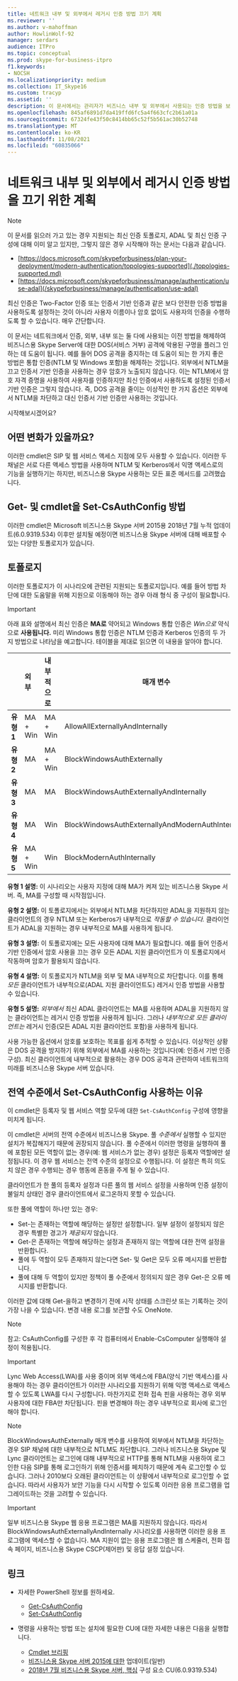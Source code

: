 ```yaml
---
title: 네트워크 내부 및 외부에서 레거시 인증 방법 끄기 계획
ms.reviewer: ''
ms.author: v-mahoffman
author: HowlinWolf-92
manager: serdars
audience: ITPro
ms.topic: conceptual
ms.prod: skype-for-business-itpro
f1.keywords:
- NOCSH
ms.localizationpriority: medium
ms.collection: IT_Skype16
ms.custom: tracyp
ms.assetid: ''
description: 이 문서에서는 관리자가 비즈니스 내부 및 외부에서 사용되는 인증 방법을 보다 제어할 수 있는 cmdlet에 대해 간략하게 설명합니다. 관리자는 내부적으로 또는 외부적으로 네트워크에서 인증 방법을 설정하거나 해제할 수 있습니다.
ms.openlocfilehash: 845af6891d7da419ffd6fc5a4f663cfc2b61a01a
ms.sourcegitcommit: 67324fe43f50c8414bb65c52f5b561ac30b52748
ms.translationtype: MT
ms.contentlocale: ko-KR
ms.lasthandoff: 11/08/2021
ms.locfileid: "60835066"
---
```

# <a name="planning-to-turn-off-legacy-authentication-methods-internally-and-externally-to-your-network"></a>네트워크 내부 및 외부에서 레거시 인증 방법을 끄기 위한 계획

> [!NOTE]
> 이 문서를 읽으러 가고 있는 경우 지원되는 최신 인증 토폴로지, ADAL 및 최신 인증 구성에 대해 이미 알고 있지만, 그렇지 않은 경우 시작해야 하는 문서는 다음과 같습니다. 
>  + [https://docs.microsoft.com/skypeforbusiness/plan-your-deployment/modern-authentication/topologies-supported](./topologies-supported.md)
>  + [https://docs.microsoft.com/skypeforbusiness/manage/authentication/use-adal](/skypeforbusiness/manage/authentication/use-adal)
  
최신 인증은 Two-Factor 인증 또는 인증서 기반 인증과 같은 보다 안전한 인증 방법을 사용하도록 설정하는 것이 아니라 사용자 이름이나 암호 없이도 사용자의 인증을 수행하도록 할 수 있습니다. 매우 간단합니다.

이 문서는 네트워크에서 인증, 외부, 내부 또는 둘 다에 사용되는 이전 방법을 해제하여 비즈니스용 Skype Server에 대한 DOS(서비스 거부) 공격에 악용된 구멍을 플러그 인하는 데 도움이 됩니다. 예를 들어 DOS 공격을 중지하는 데 도움이 되는 한 가지 좋은 방법은 통합 인증(NTLM 및 Windows 포함)을 해제하는 것입니다. 외부에서 NTLM을 끄고 인증서 기반 인증을 사용하는 경우 암호가 노출되지 않습니다. 이는 NTLM에서 암호 자격 증명을 사용하여 사용자를 인증하지만 최신 인증에서 사용하도록 설정된 인증서 기반 인증은 그렇지 않습니다. 즉, DOS 공격을 줄이는 이상적인 한 가지 옵션은 외부에서 NTLM을 차단하고 대신 인증서 기반 인증만 사용하는 것입니다.

시작해보시겠어요?

## <a name="what-would-you-be-changing"></a>어떤 변화가 있을까요? 

이러한 cmdlet은 SIP 및 웹 서비스 액세스 지점에 모두 사용할 수 있습니다. 이러한 두 채널은 서로 다른 액세스 방법을 사용하며 NTLM 및 Kerberos에서 익명 액세스로의 기능을 실행하기는 하지만, 비즈니스용 Skype 사용하는 모든 표준 메서드를 고려했습니다.

## <a name="how-to-get-the-get--and-set-csauthconfig-cmdlets"></a>Get- 및 cmdlet을 Set-CsAuthConfig 방법

이러한 cmdlet은 Microsoft 비즈니스용 Skype 서버 2015용 2018년 7월 누적 업데이트(6.0.9319.534) 이후만 설치될 예정이면 비즈니스용 Skype 서버에 대해 배포할 수 있는 다양한 토폴로지가 있습니다.

## <a name="topologies"></a>토폴로지

이러한 토폴로지가 이 시나리오에 관련된 지원되는 토폴로지입니다. 예를 들어 방법 차단에 대한 도움말을 위해 지원으로 이동해야 하는 경우 아래 형식 중 구성이 필요합니다. 

> [!IMPORTANT]
> 아래 표와 설명에서  최신 인증은 __MA로__ 약어되고 Windows 통합 인증은 *Win으로* 약식으로 __사용됩니다.__ 미리 Windows 통합 인증은 NTLM 인증과 Kerberos 인증의 두 가지 방법으로 나타남을 예고합니다. 테이블을 제대로 읽으면 이 내용을 알아야 합니다.


|       |외부  |내부적으로  |매개 변수  |
|---------|:---------|:---------|---------|
|__유형 1__   |  MA + Win       | MA + Win         |  AllowAllExternallyAndInternally       |
|__유형 2__   |  MA       | MA + Win         | BlockWindowsAuthExternally        |
|__유형 3__   |  MA       | MA        | BlockWindowsAuthExternallyAndInternally        |
|__유형 4__   |  MA       | Win        | BlockWindowsAuthExternallyAndModernAuthInternally    |
|__유형 5__   |  MA + Win       | Win        | BlockModernAuthInternally         |

__유형 1 설명:__ 이 시나리오는 사용자 지정에  대해 MA가 켜져 있는 비즈니스용 Skype 서버. 즉, MA를 구성할 때 시작점입니다. 

__유형 2 설명:__ 이 토폴로지에서는 외부에서 NTLM을 차단하지만 ADAL을 지원하지 않는 클라이언트의 경우 NTLM 또는 Kerberos가 내부적으로 *작동할 수 있습니다.* 클라이언트가 ADAL을 지원하는 경우 내부적으로 MA를 사용하게 됩니다.

__유형 3 설명:__ 이 토폴로지에는 모든 사용자에 대해 MA가 필요합니다. 예를 들어 인증서 기반 인증에서 암호 사용을 끄는 경우 모든 ADAL 지원 클라이언트가 이 토폴로지에서 작동하며 암호가 활용되지 않습니다.

__유형 4 설명:__ 이 토폴로지가  NTLM을 외부 및 MA 내부적으로 차단합니다. 이를 통해 *모든* 클라이언트가 내부적으로(ADAL 지원 클라이언트도) 레거시 인증 방법을 사용할 수 있습니다. 

__유형 5 설명:__ *외부에서* 최신 ADAL 클라이언트는 MA를 사용하며 ADAL을 지원하지 않는 클라이언트는 레거시 인증 방법을 사용하게 됩니다. 그러나 *내부적으로 모든* *클라이언트는* 레거시 인증(모든 ADAL 지원 클라이언트 포함)을 사용하게 됩니다.

사용 가능한 옵션에서 암호를 보호하는 목표를 쉽게 추적할 수 있습니다. 이상적인 상황은 DOS 공격을 방지하기 위해 외부에서 MA를 사용하는 것입니다(예: 인증서 기반 인증 구성). 최신 클라이언트에 내부적으로 활용하는 경우 DOS 공격과 관련하여 네트워크의 미래를 비즈니스용 Skype 서버 있습니다.

## <a name="why-to-use-set-csauthconfig-at-the-global-level"></a>전역 수준에서 Set-CsAuthConfig 사용하는 이유

이 cmdlet은 등록자 및 웹 서비스 역할 모두에 대한 `Set-CsAuthConfig` 구성에 영향을 미치게 됩니다.

이 cmdlet은 서버의 전역 수준에서 비즈니스용 Skype. 풀 *수준에서* 실행할 수 있지만 설치가 복잡해지기 때문에 권장되지 않습니다.  풀 수준에서 이러한 명령을 실행하여 풀에 포함된 모든 역할이 없는 경우(예: 웹 서비스가 없는 경우) 설정은 등록자 역할에만 설정됩니다. 이 경우 웹 서비스는 전역 수준의 설정으로 수행됩니다. 이 설정은 특히 의도치 않은 경우 수행되는 경우 행동에 혼동을 주게 될 수 있습니다.

클라이언트가 한 풀의 등록자 설정과 다른 풀의 웹 서비스 설정을 사용하며 인증 설정이 불일치 상태인 경우 클라이언트에서 로그온하지 못할 수 있습니다.

또한 풀에 역할이 하나만 있는 경우: 
* Set-는 존재하는 역할에 해당하는 설정만 설정합니다. 일부 설정이 설정되지 않은 경우 특별한 경고가 *제공되지* 않습니다. 
* Get-은 존재하는 역할에 해당하는 설정과 존재하지 않는 역할에 대한 전역 설정을 반환합니다.
* 풀에 두 역할이 모두 존재하지 않는다면 Set- 및 Get은 모두 오류 메시지를 반환합니다.
* 풀에 대해 두 역할이 있지만 정책이 풀 수준에서 정의되지 않은 경우 Get-은 오류 메시지를 반환합니다.

이러한 값에 대해 Get-을하고 변경하기 전에 시작 상태를 스크린샷 또는 기록하는 것이 가장 나을 수 있습니다. 변경 내용 로그를 보관할 수도 OneNote.

> [!NOTE]
> 
> 참고: CsAuthConfig를 구성한 후 각 컴퓨터에서 Enable-CsComputer 실행해야 설정이 적용됩니다.

> [!IMPORTANT]
> Lync Web Access(LWA)를 사용 중이며 외부 액세스에 FBA(양식 기반 액세스)를 사용해야 하는 경우 클라이언트가 이러한 시나리오를 지원하기 위해 익명 액세스로 액세스할 수 있도록 LWA를 다시 구성합니다. 마찬가지로 전화 접속 핀을 사용하는 경우 외부 사용자에 대한 FBA만 차단됩니다. 핀을 변경해야 하는 경우 내부적으로 회사에 로그인해야 합니다.

> [!NOTE]
> 
> BlockWindowsAuthExternally 매개 변수를 사용하여 외부에서 NTLM을 차단하는 경우 SIP 채널에 대한 내부적으로 NTLM도 차단합니다. 그러나 비즈니스용 Skype 및 Lync 클라이언트는 로그인에 대해 내부적으로 HTTP를 통해 NTLM을 사용하여 로그인한 다음 SIP를 통해 로그인하기 위해 인증서를 페치하기 때문에 계속 로그인할 수 있습니다. 그러나 2010보다 오래된 클라이언트는 이 상황에서 내부적으로 로그인할 수 없습니다. 따라서 사용자가 보안 기능을 다시 시작할 수 있도록 이러한 응용 프로그램을 업그레이드하는 것을 고려할 수 있습니다.

> [!IMPORTANT] 
> 일부 비즈니스용 Skype 웹 응용 프로그램은 MA를 지원하지 않습니다. 따라서 BlockWindowsAuthExternallyAndInternally 시나리오를 사용하면 이러한 응용 프로그램에 액세스할 수 없습니다. MA 지원이 없는 응용 프로그램은 웹 스케줄러, 전화 접속 페이지, 비즈니스용 Skype CSCP(제어판) 및 응답 설정 있습니다. 

## <a name="links"></a>링크 
- 자세한 PowerShell 정보를 원하세요.
    -  [Get-CsAuthConfig](/powershell/module/skype/get-csauthconfig?view=skype-ps)
    -  [Set-CsAuthConfig](/powershell/module/skype/set-csauthconfig?view=skype-ps)

- 명령을 사용하는 방법 또는 설치에 필요한 CU에 대한 자세한 내용은 다음을 실행합니다.
    - [Cmdlet 브리핑](https://support.microsoft.com/help/4346673/new-cmdlets-to-manage-skype-for-business-server-2015-authentication)
    - [비즈니스용 Skype 서버 2015에 대한](https://support.microsoft.com/help/3061064/updates-for-skype-for-business-server-2015) 업데이트(일반)
    - [2018년 7월 비즈니스용 Skype 서버, 핵심](https://support.microsoft.com/help/4340903/july-2018-cumulative-update-6-0-9319-534-for-skype-for-business-server) 구성 요소 CU(6.0.9319.534)


